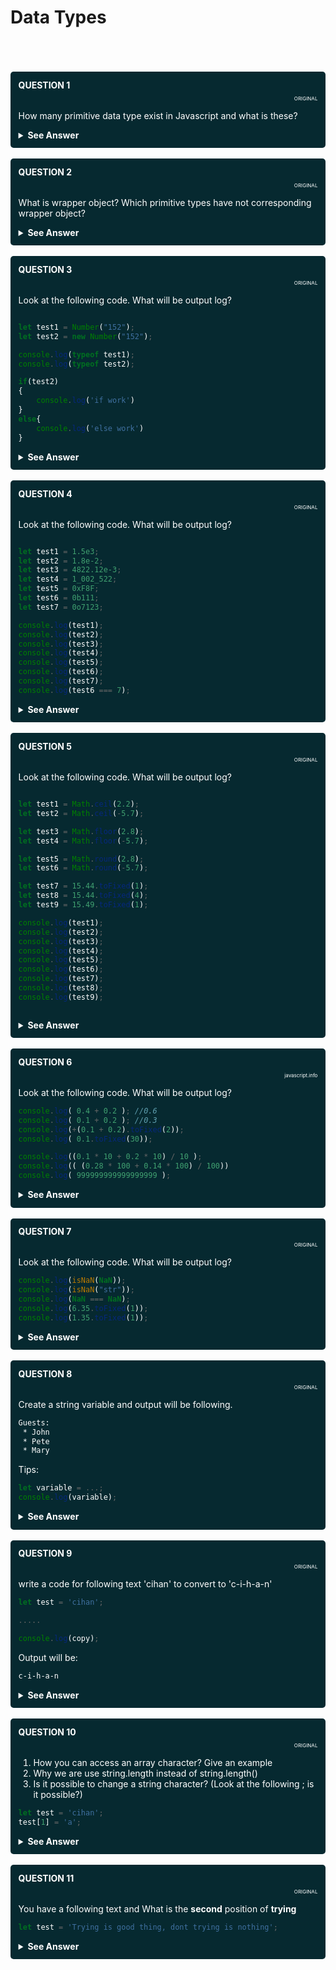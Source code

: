 # Data Types


<br/>
<br/>


<!---
  QUESTION 1
  -->

<br/>

<div style="background-color: rgb(6, 41, 48 ); color: white; padding: 2.5%; border-radius: 5px;">

<summary style="font-weight: bold;">QUESTION 1</summary>
<p style="font-size: 8px; text-align: right;">ORIGINAL</p>

How many primitive data type exist in Javascript and what is these?

<details>
  
  <summary style="font-weight: bold; cursor: pointer;">See Answer</summary>
  <br/>

```html
string, number, bigint, boolean, symbol, null and undefined.
```
7 primitive types exist in javascript

</details>

</div>



<!---
  QUESTION 2
  -->

<br/>

<div style="background-color: rgb(6, 41, 48 ); color: white; padding: 2.5%; border-radius: 5px;">

<summary style="font-weight: bold;">QUESTION 2</summary>
<p style="font-size: 8px; text-align: right;">ORIGINAL</p>

What is wrapper object? Which primitive types have not corresponding wrapper object?

<details>
  
  <summary style="font-weight: bold; cursor: pointer;">See Answer</summary>
  <br/>

```html
String, Number, Boolean, Symbol and BigInt is Object Wrapper
```
```html
undefined and null has no Object Wrapper
```

for explaining object wrapper look at the following code

```js
let test = 'cihan';
test.toUpperCase()
```
test is primitive type so how can we use a method? Magic is Object Wrapper. Wrapper Object is created for performing this action after than destroyed. undefined and null has no  Object Wrapper that means this primitive types has no methods.

</details>

</div>




<!---
  QUESTION 3
  -->

<br/>

<div style="background-color: rgb(6, 41, 48 ); color: white; padding: 2.5%; border-radius: 5px;">

<summary style="font-weight: bold;">QUESTION 3</summary>
<p style="font-size: 8px; text-align: right;">ORIGINAL</p>

Look at the following code. What will be output log?

```js

let test1 = Number("152");
let test2 = new Number("152");

console.log(typeof test1);
console.log(typeof test2);

if(test2)
{
    console.log('if work')
}
else{
    console.log('else work')
}

```

<details>
  
  <summary style="font-weight: bold; cursor: pointer;">See Answer</summary>
  <br/>

```html
number
object
if work
```

if you call Wrapper Object it will be convert correct type.
but if you use <b>new</b> keyword you can generate an object.

dont forget object values <b>truthy</b>. 

</details>

</div>




<!---
  QUESTION 4
  -->

<br/>

<div style="background-color: rgb(6, 41, 48 ); color: white; padding: 2.5%; border-radius: 5px;">

<summary style="font-weight: bold;">QUESTION 4</summary>
<p style="font-size: 8px; text-align: right;">ORIGINAL</p>

Look at the following code. What will be output log?

```js

let test1 = 1.5e3;
let test2 = 1.8e-2;
let test3 = 4822.12e-3;
let test4 = 1_002_522;
let test5 = 0xF8F;
let test6 = 0b111;
let test7 = 0o7123;

console.log(test1);
console.log(test2);
console.log(test3);
console.log(test4);
console.log(test5);
console.log(test6);
console.log(test7);
console.log(test6 === 7);

```

<details>
  
  <summary style="font-weight: bold; cursor: pointer;">See Answer</summary>
  <br/>

```html
1500
0.018
4.82212
1002522
3983
7
3667
true
```

0x -> is used for hex
0b -> is used for binary
0o -> is used for octa

</details>

</div>






<!---
  QUESTION 5
  -->

<br/>

<div style="background-color: rgb(6, 41, 48 ); color: white; padding: 2.5%; border-radius: 5px;">

<summary style="font-weight: bold;">QUESTION 5</summary>
<p style="font-size: 8px; text-align: right;">ORIGINAL</p>

Look at the following code. What will be output log?

```js

let test1 = Math.ceil(2.2);
let test2 = Math.ceil(-5.7);

let test3 = Math.floor(2.8);
let test4 = Math.floor(-5.7);

let test5 = Math.round(2.8);
let test6 = Math.round(-5.7);

let test7 = 15.44.toFixed(1);
let test8 = 15.44.toFixed(4);
let test9 = 15.49.toFixed(1);

console.log(test1);
console.log(test2);
console.log(test3);
console.log(test4);
console.log(test5);
console.log(test6);
console.log(test7);
console.log(test8);
console.log(test9);



```

<details>
  
  <summary style="font-weight: bold; cursor: pointer;">See Answer</summary>
  <br/>

```html
3
-5
2
-6
3
-6
15.4
15.4400
15.5
```


</details>

</div>





<!---
  QUESTION 6
  -->

<br/>

<div style="background-color: rgb(6, 41, 48 ); color: white; padding: 2.5%; border-radius: 5px;">

<summary style="font-weight: bold;">QUESTION 6</summary>
<p style="font-size: 8px; text-align: right;">javascript.info</p>

Look at the following code. What will be output log?

```js
console.log( 0.4 + 0.2 ); //0.6
console.log( 0.1 + 0.2 ); //0.3
console.log(+(0.1 + 0.2).toFixed(2));
console.log( 0.1.toFixed(30));

console.log((0.1 * 10 + 0.2 * 10) / 10 );
console.log(( (0.28 * 100 + 0.14 * 100) / 100))
console.log( 999999999999999999 );

```

<details>
  
  <summary style="font-weight: bold; cursor: pointer;">See Answer</summary>
  <br/>

```html
0.6000000000000001
0.30000000000000004
0.3
0.100000000000000005551115123126
0.3
0.4200000000000001
1000000000000000000
```


</details>

</div>



<!---
  QUESTION 7
  -->

<br/>

<div style="background-color: rgb(6, 41, 48 ); color: white; padding: 2.5%; border-radius: 5px;">

<summary style="font-weight: bold;">QUESTION 7</summary>
<p style="font-size: 8px; text-align: right;">ORIGINAL</p>

Look at the following code. What will be output log?

```js
console.log(isNaN(NaN));
console.log(isNaN("str"));
console.log(NaN === NaN);
console.log(6.35.toFixed(1));
console.log(1.35.toFixed(1));
```

<details>
  
  <summary style="font-weight: bold; cursor: pointer;">See Answer</summary>
  <br/>

```html
true
true
false
6.3
1.4
```

if you write toFixed(20)

console.log(6.35.toFixed(20));
console.log(1.35.toFixed(20));

```html
6.34999999999999964473
1.35000000000000008882
```

</details>

</div>



<!---
  QUESTION 8
  -->

<br/>

<div style="background-color: rgb(6, 41, 48 ); color: white; padding: 2.5%; border-radius: 5px;">

<summary style="font-weight: bold;">QUESTION 8</summary>
<p style="font-size: 8px; text-align: right;">ORIGINAL</p>

Create a string variable and output will be following.

```html
Guests:
 * John
 * Pete
 * Mary
```

Tips: 
```js
let variable = ...;
console.log(variable);
```

<details>
  
  <summary style="font-weight: bold; cursor: pointer;">See Answer</summary>
  <br/>

You can write your js file two different way
First way:

```js
let guestList = "Guests:\n * John\n * Pete\n * Mary";

```

Second way: 
```js
let guestList = `Guests:
 * John
 * Pete
 * Mary
`

```

</details>

</div>




<!---
  QUESTION 9
  -->

<br/>

<div style="background-color: rgb(6, 41, 48 ); color: white; padding: 2.5%; border-radius: 5px;">

<summary style="font-weight: bold;">QUESTION 9</summary>
<p style="font-size: 8px; text-align: right;">ORIGINAL</p>

write a code for following text 'cihan' to convert to 'c-i-h-a-n'

```js
let test = 'cihan';

.....

console.log(copy);

```

Output will be: 
```html
c-i-h-a-n
```

<details>
  
  <summary style="font-weight: bold; cursor: pointer;">See Answer</summary>
  <br/>


```js
let test = 'cihan';
let copy = '';
for(let c of test)
{   
    if(copy)
    {
        copy += '-';
    }
    copy += c ;
}

console.log(copy);

```

</details>

</div>


<!---
  QUESTION 10
  -->

<br/>

<div style="background-color: rgb(6, 41, 48 ); color: white; padding: 2.5%; border-radius: 5px;">

<summary style="font-weight: bold;">QUESTION 10</summary>
<p style="font-size: 8px; text-align: right;">ORIGINAL</p>

1. How you can access an array character? Give an example
2. Why we are use string.length instead of string.length()
3. Is it possible to change a string character?  (Look at the following ; is it possible?)

```js
let test = 'cihan';
test[1] = 'a';

```

<details>
  
  <summary style="font-weight: bold; cursor: pointer;">See Answer</summary>
  <br/>

1. If you want to access a string character you have two option. Square brackets and charAt can be used.

```js
let test = `Cihan`;

console.log( test[0] );
console.log( test.charAt(0) ); 
```

2. This is a numeric property so not a function
3. This occurs an error. Because strings are immutable.

</details>

</div>



<!---
  QUESTION 11
  -->

<br/>

<div style="background-color: rgb(6, 41, 48 ); color: white; padding: 2.5%; border-radius: 5px;">

<summary style="font-weight: bold;">QUESTION 11</summary>
<p style="font-size: 8px; text-align: right;">ORIGINAL</p>

You have a following text and What is the <b>second</b> position of <b>trying</b> 



```js
let test = 'Trying is good thing, dont trying is nothing';
```

<details>
  
  <summary style="font-weight: bold; cursor: pointer;">See Answer</summary>
  <br/>

We have two option for perform this

```js
let test = 'Trying is good thing, dont trying is nothing';

console.log(test.indexOf('trying', 1));
console.log(test.lastIndexOf('trying'));
```

Second parameter of indexOf indicates the start of a search from the specified position.
</details>

</div>